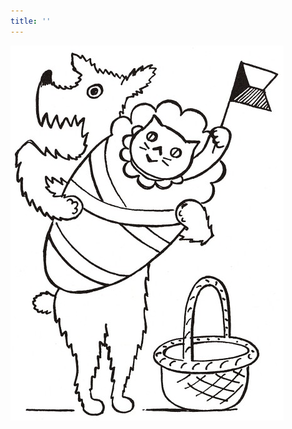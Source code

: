 ```yaml
---
title: ''
---
```


![povidani_o_pejskovi_a_kocicce_014](./resources/povidani_o_pejskovi_a_kocicce_014.jpg)
